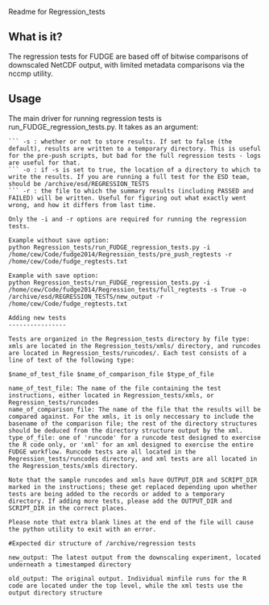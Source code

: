   Readme for Regression_tests

  What is it?
  -----------
  The regression tests for FUDGE are based off of bitwise comparisons of downscaled NetCDF output, 
  with limited metadata comparisons via the nccmp utility. 

   Usage
   -----

  The main driver for running regression tests is run_FUDGE_regression_tests.py. It takes as an argument: 

  ``` -i : a list of files to be input, with '#' marking comments to be ignored by the parser
  ``` -s : whether or not to store results. If set to false (the default), results are written to a temporary directory. This is useful for the pre-push scripts, but bad for the full regression tests - logs are useful for that. 
  ``` -o : if -s is set to true, the location of a directory to which to write the results. If you are running a full test for the ESD team, should be /archive/esd/REGRESSION_TESTS
  ``` -r : the file to which the summary results (including PASSED and FAILED) will be written. Useful for figuring out what exactly went wrong, and how it differs from last time.

  Only the -i and -r options are required for running the regression tests.

  Example without save option: 
  python Regression_tests/run_FUDGE_regression_tests.py -i /home/cew/Code/fudge2014/Regression_tests/pre_push_regtests -r /home/cew/Code/fudge_regtests.txt

  Example with save option: 
  python Regression_tests/run_FUDGE_regression_tests.py -i /home/cew/Code/fudge2014/Regression_tests/full_regtests -s True -o /archive/esd/REGRESSION_TESTS/new_output -r /home/cew/Code/fudge_regtests.txt

  Adding new tests
  ---------------- 

  Tests are organized in the Regression_tests directory by file type: xmls are located in the Regression_tests/xmls/ directory, and runcodes are located in Regression_tests/runcodes/. Each test consists of a line of text of the following type: 

  $name_of_test_file $name_of_comparison_file $type_of_file
  
  name_of_test_file: The name of the file containing the test instructions, either located in Regression_tests/xmls, or Regression_tests/runcodes
  name_of_comparison_file: The name of the file that the results will be compared against. For the xmls, it is only neccessary to include the basename of the comparison file; the rest of the directory structures should be deduced from the directory structure output by the xml.
  type_of_file: one of 'runcode' for a runcode test designed to exercise the R code only, or 'xml' for an xml designed to exercise the entire FUDGE workflow. Runcode tests are all located in the Regression_tests/runcodes directory, and xml tests are all located in the Regression_tests/xmls directory.

  Note that the sample runcodes and xmls have OUTPUT_DIR and SCRIPT_DIR marked in the instructions; these get replaced depending upon whether tests are being added to the records or added to a temporary directory. If adding more tests, please add the OUTPUT_DIR and SCRIPT_DIR in the correct places.

  Please note that extra blank lines at the end of the file will cause the python utility to exit with an error. 

  #Expected dir structure of /archive/regression tests

  new_output: The latest output from the downscaling experiment, located underneath a timestamped directory

  old_output: The original output. Individual minfile runs for the R code are located under the top level, while the xml tests use the output directory structure
